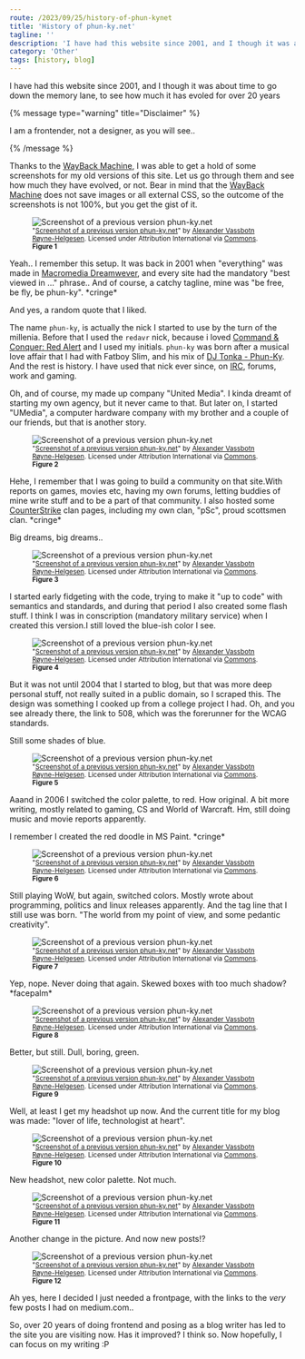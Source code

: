 ```yaml
---
route: /2023/09/25/history-of-phun-kynet
title: 'History of phun-ky.net'
tagline: ''
description: 'I have had this website since 2001, and I though it was about time to go down the memory lane, to see how much it has evoled for over 20 years'
category: 'Other'
tags: [history, blog]
---
```


<p class="ph lead">
I have had this website since 2001, and I though it was about time to go down the memory lane, to see how much it has evoled for over 20 years
</p>


{% message type="warning" title="Disclaimer" %}

I am a frontender, not a designer, as you will see..

{% /message %}


Thanks to the [WayBack Machine](https://archive.org/web/), I was able to get a hold of some screenshots for my old versions of this site. Let us go through them and see how much they have evolved, or not. Bear in mind that the [WayBack Machine](https://archive.org/web/) does not save images or all external CSS, so the outcome of the screenshots is not 100%, but you get the gist of it.


<figure class="ph">
  <img title="Screenshot of a previous version phun-ky.net" alt="Screenshot of a previous version phun-ky.net" src="/img/blog/history-of-phun-ky-01.jpg" class="ph"/>
  <figcaption class="ph">
    <small class="ph">
      "<a class="ph" target="_blank" rel="noopener noreferrer" href="/img/blog/history-of-phun-ky-01.jpg">Screenshot of a previous version phun-ky.net</a>" by <a class="ph" href="https://phun-ky.net" title="en:Alexander Vassbotn Røyne-Helgesen">Alexander Vassbotn Røyne-Helgesen</a>. Licensed under Attribution International via <a class="ph" href="http://creativecommons.org/licenses/by/4.0/">Commons</a>. <strong class="ph">Figure 1</strong>
    </small>
  </figcaption>
</figure>


Yeah.. I remember this setup. It was back in 2001 when "everything" was made in [Macromedia Dreamwever](https://www.webdesignmuseum.org/old-software/html-editors/macromedia-dreamweaver-1-2), and every site had the mandatory "best viewed in …" phrase.. And of course, a catchy tagline, mine was "be free, be fly, be phun-ky". \*cringe\*

And yes, a random quote that I liked. 

The name `phun-ky`, is actually the nick I started to use by the turn of the millenia. Before that I used the `redavr` nick, because i loved [Command & Conquer: Red Alert](https://en.wikipedia.org/wiki/Command_%26_Conquer:_Red_Alert) and I used my initials. `phun-ky` was born after a musical love affair that I had with Fatboy Slim, and his mix of [DJ Tonka - Phun-Ky](https://www.discogs.com/release/11632-DJ-Tonka-Phun-Ky). And the rest is history. I have used that nick ever since, on [IRC](https://en.wikipedia.org/wiki/Internet_Relay_Chat), forums, work and gaming.

Oh, and of course, my made up company "United Media". I kinda dreamt of starting my own agency, but it never came to that. But later on, I started "UMedia", a computer hardware company with my brother and a couple of our friends, but that is another story.


<figure class="ph">
  <img title="Screenshot of a previous version phun-ky.net" alt="Screenshot of a previous version phun-ky.net" src="/img/blog/history-of-phun-ky-02.jpg" class="ph"/>
  <figcaption class="ph">
    <small class="ph">
      "<a class="ph" target="_blank" rel="noopener noreferrer" href="/img/blog/history-of-phun-ky-02.jpg">Screenshot of a previous version phun-ky.net</a>" by <a class="ph" href="https://phun-ky.net" title="en:Alexander Vassbotn Røyne-Helgesen">Alexander Vassbotn Røyne-Helgesen</a>. Licensed under Attribution International via <a class="ph" href="http://creativecommons.org/licenses/by/4.0/">Commons</a>. <strong class="ph">Figure 2</strong>
    </small>
  </figcaption>
</figure>


Hehe, I remember that I was going to build a community on that site.With reports on games, movies etc, having my own forums, letting buddies of mine write stuff and to be a part of that community. I also hosted some [CounterStrike](https://en.wikipedia.org/wiki/Counter-Strike_(video_game)) clan pages, including my own clan, "pSc", proud scottsmen clan. \*cringe\*

Big dreams, big dreams..


<figure class="ph">
  <img title="Screenshot of a previous version phun-ky.net" alt="Screenshot of a previous version phun-ky.net" src="/img/blog/history-of-phun-ky-03.jpg" class="ph"/>
  <figcaption class="ph">
    <small class="ph">
      "<a class="ph" target="_blank" rel="noopener noreferrer" href="/img/blog/history-of-phun-ky-03.jpg">Screenshot of a previous version phun-ky.net</a>" by <a class="ph" href="https://phun-ky.net" title="en:Alexander Vassbotn Røyne-Helgesen">Alexander Vassbotn Røyne-Helgesen</a>. Licensed under Attribution International via <a class="ph" href="http://creativecommons.org/licenses/by/4.0/">Commons</a>. <strong class="ph">Figure 3</strong>
    </small>
  </figcaption>
</figure>


I started early fidgeting with the code, trying to make it "up to code" with semantics and standards, and during that period I also created some flash stuff. I think I was in conscription (mandatory military service) when I created this version.I still loved the blue-ish color I see.


<figure class="ph">
  <img title="Screenshot of a previous version phun-ky.net" alt="Screenshot of a previous version phun-ky.net" src="/img/blog/history-of-phun-ky-04.jpg" class="ph"/>
  <figcaption class="ph">
    <small class="ph">
      "<a class="ph" target="_blank" rel="noopener noreferrer" href="/img/blog/history-of-phun-ky-04.jpg">Screenshot of a previous version phun-ky.net</a>" by <a class="ph" href="https://phun-ky.net" title="en:Alexander Vassbotn Røyne-Helgesen">Alexander Vassbotn Røyne-Helgesen</a>. Licensed under Attribution International via <a class="ph" href="http://creativecommons.org/licenses/by/4.0/">Commons</a>. <strong class="ph">Figure 4</strong>
    </small>
  </figcaption>
</figure>

But it was not until 2004 that I started to blog, but that was more deep personal stuff, not really suited in a public domain, so I scraped this. The design was something I cooked up from a college project I had.  Oh, and you see already there, the link to 508, which was the forerunner for the WCAG standards.

Still some shades of blue.


<figure class="ph">
  <img title="Screenshot of a previous version phun-ky.net" alt="Screenshot of a previous version phun-ky.net" src="/img/blog/history-of-phun-ky-05.jpg" class="ph"/>
  <figcaption class="ph">
    <small class="ph">
      "<a class="ph" target="_blank" rel="noopener noreferrer" href="/img/blog/history-of-phun-ky-05.jpg">Screenshot of a previous version phun-ky.net</a>" by <a class="ph" href="https://phun-ky.net" title="en:Alexander Vassbotn Røyne-Helgesen">Alexander Vassbotn Røyne-Helgesen</a>. Licensed under Attribution International via <a class="ph" href="http://creativecommons.org/licenses/by/4.0/">Commons</a>. <strong class="ph">Figure 5</strong>
    </small>
  </figcaption>
</figure>

Aaand in 2006 I switched the color palette, to red. How original. A bit more writing, mostly related to gaming, CS and World of Warcraft. Hm, still doing music and movie reports apparently.

I remember I created the red doodle in MS Paint. \*cringe\*


<figure class="ph">
  <img title="Screenshot of a previous version phun-ky.net" alt="Screenshot of a previous version phun-ky.net" src="/img/blog/history-of-phun-ky-06.jpg" class="ph"/>
  <figcaption class="ph">
    <small class="ph">
      "<a class="ph" target="_blank" rel="noopener noreferrer" href="/img/blog/history-of-phun-ky-06.jpg">Screenshot of a previous version phun-ky.net</a>" by <a class="ph" href="https://phun-ky.net" title="en:Alexander Vassbotn Røyne-Helgesen">Alexander Vassbotn Røyne-Helgesen</a>. Licensed under Attribution International via <a class="ph" href="http://creativecommons.org/licenses/by/4.0/">Commons</a>. <strong class="ph">Figure 6</strong>
    </small>
  </figcaption>
</figure>


Still playing WoW, but again, switched colors. Mostly wrote about programming, politics and linux releases apparently. And the tag line that I still use was born. "The world from my point of view, and some pedantic creativity". 

<figure class="ph">
  <img title="Screenshot of a previous version phun-ky.net" alt="Screenshot of a previous version phun-ky.net" src="/img/blog/history-of-phun-ky-07.jpg" class="ph"/>
  <figcaption class="ph">
    <small class="ph">
      "<a class="ph" target="_blank" rel="noopener noreferrer" href="/img/blog/history-of-phun-ky-07.jpg">Screenshot of a previous version phun-ky.net</a>" by <a class="ph" href="https://phun-ky.net" title="en:Alexander Vassbotn Røyne-Helgesen">Alexander Vassbotn Røyne-Helgesen</a>. Licensed under Attribution International via <a class="ph" href="http://creativecommons.org/licenses/by/4.0/">Commons</a>. <strong class="ph">Figure 7</strong>
    </small>
  </figcaption>
</figure>

Yep, nope. Never doing that again. Skewed boxes with too much shadow? \*facepalm\*



<figure class="ph">
  <img title="Screenshot of a previous version phun-ky.net" alt="Screenshot of a previous version phun-ky.net" src="/img/blog/history-of-phun-ky-08.jpg" class="ph"/>
  <figcaption class="ph">
    <small class="ph">
      "<a class="ph" target="_blank" rel="noopener noreferrer" href="/img/blog/history-of-phun-ky-08.jpg">Screenshot of a previous version phun-ky.net</a>" by <a class="ph" href="https://phun-ky.net" title="en:Alexander Vassbotn Røyne-Helgesen">Alexander Vassbotn Røyne-Helgesen</a>. Licensed under Attribution International via <a class="ph" href="http://creativecommons.org/licenses/by/4.0/">Commons</a>. <strong class="ph">Figure 8</strong>
    </small>
  </figcaption>
</figure>

Better, but still. Dull, boring, green.



<figure class="ph">
  <img title="Screenshot of a previous version phun-ky.net" alt="Screenshot of a previous version phun-ky.net" src="/img/blog/history-of-phun-ky-09.jpg" class="ph"/>
  <figcaption class="ph">
    <small class="ph">
      "<a class="ph" target="_blank" rel="noopener noreferrer" href="/img/blog/history-of-phun-ky-09.jpg">Screenshot of a previous version phun-ky.net</a>" by <a class="ph" href="https://phun-ky.net" title="en:Alexander Vassbotn Røyne-Helgesen">Alexander Vassbotn Røyne-Helgesen</a>. Licensed under Attribution International via <a class="ph" href="http://creativecommons.org/licenses/by/4.0/">Commons</a>. <strong class="ph">Figure 9</strong>
    </small>
  </figcaption>
</figure>


Well, at least I get my headshot up now. And the current title for my blog was made: "lover of life, technologist at heart".



<figure class="ph">
  <img title="Screenshot of a previous version phun-ky.net" alt="Screenshot of a previous version phun-ky.net" src="/img/blog/history-of-phun-ky-10.jpg" class="ph"/>
  <figcaption class="ph">
    <small class="ph">
      "<a class="ph" target="_blank" rel="noopener noreferrer" href="/img/blog/history-of-phun-ky-10.jpg">Screenshot of a previous version phun-ky.net</a>" by <a class="ph" href="https://phun-ky.net" title="en:Alexander Vassbotn Røyne-Helgesen">Alexander Vassbotn Røyne-Helgesen</a>. Licensed under Attribution International via <a class="ph" href="http://creativecommons.org/licenses/by/4.0/">Commons</a>. <strong class="ph">Figure 10</strong>
    </small>
  </figcaption>
</figure>

New headshot, new color palette. Not much.



<figure class="ph">
  <img title="Screenshot of a previous version phun-ky.net" alt="Screenshot of a previous version phun-ky.net" src="/img/blog/history-of-phun-ky-11.jpg" class="ph"/>
  <figcaption class="ph">
    <small class="ph">
      "<a class="ph" target="_blank" rel="noopener noreferrer" href="/img/blog/history-of-phun-ky-11.jpg">Screenshot of a previous version phun-ky.net</a>" by <a class="ph" href="https://phun-ky.net" title="en:Alexander Vassbotn Røyne-Helgesen">Alexander Vassbotn Røyne-Helgesen</a>. Licensed under Attribution International via <a class="ph" href="http://creativecommons.org/licenses/by/4.0/">Commons</a>. <strong class="ph">Figure 11</strong>
    </small>
  </figcaption>
</figure>


Another change in the picture. And now new posts!? 


<figure class="ph">
  <img title="Screenshot of a previous version phun-ky.net" alt="Screenshot of a previous version phun-ky.net" src="/img/blog/history-of-phun-ky-12.jpg" class="ph"/>
  <figcaption class="ph">
    <small class="ph">
      "<a class="ph" target="_blank" rel="noopener noreferrer" href="/img/blog/history-of-phun-ky-12.jpg">Screenshot of a previous version phun-ky.net</a>" by <a class="ph" href="https://phun-ky.net" title="en:Alexander Vassbotn Røyne-Helgesen">Alexander Vassbotn Røyne-Helgesen</a>. Licensed under Attribution International via <a class="ph" href="http://creativecommons.org/licenses/by/4.0/">Commons</a>. <strong class="ph">Figure 12</strong>
    </small>
  </figcaption>
</figure>


Ah yes, here I decided I just needed a frontpage, with the links to the _very_ few posts I had on medium.com.. 

So, over 20 years of doing frontend and posing as a blog writer has led to the site you are visiting now. Has it improved? I think so. Now hopefully, I can focus on my writing :P

